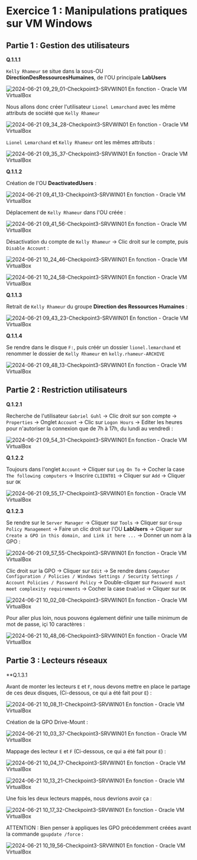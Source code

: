 # Exercice 1 : Manipulations pratiques sur VM Windows

## Partie 1 : Gestion des utilisateurs

**Q.1.1.1**

`Kelly Rhameur` se situe dans la sous-OU **DirectionDesRessourcesHumaines**, de l'OU principale **LabUsers**

![2024-06-21 09_29_01-Checkpoint3-SRVWIN01  En fonction  - Oracle VM VirtualBox](https://github.com/ThoXinou/Checkpoint_3/assets/159007018/9e560562-6cca-45b5-986c-e1000a291fbe)

Nous allons donc créer l'utilisateur `Lionel Lemarchand` avec les même attributs de société que `Kelly Rhameur`

![2024-06-21 09_34_28-Checkpoint3-SRVWIN01  En fonction  - Oracle VM VirtualBox](https://github.com/ThoXinou/Checkpoint_3/assets/159007018/6445b76d-085b-42d6-ab46-c7c26d2304b2)

`Lionel Lemarchand` et `Kelly Rhameur` ont les mêmes attributs : 

![2024-06-21 09_35_37-Checkpoint3-SRVWIN01  En fonction  - Oracle VM VirtualBox](https://github.com/ThoXinou/Checkpoint_3/assets/159007018/5364e8b4-500f-41d3-b9be-16ff2434cc3d)


**Q.1.1.2**

Création de l'OU **DeactivatedUsers** : 

![2024-06-21 09_41_13-Checkpoint3-SRVWIN01  En fonction  - Oracle VM VirtualBox](https://github.com/ThoXinou/Checkpoint_3/assets/159007018/1fb89763-333b-4228-9aa5-26c14baa6807)

Déplacement de `Kelly Rhameur` dans l'OU créée : 

![2024-06-21 09_41_56-Checkpoint3-SRVWIN01  En fonction  - Oracle VM VirtualBox](https://github.com/ThoXinou/Checkpoint_3/assets/159007018/1d768d30-646b-4f31-a17c-ada25ee86f75)

Désactivation du compte de `Kelly Rhameur` -> Clic droit sur le compte, puis `Disable Account` : 

![2024-06-21 10_24_46-Checkpoint3-SRVWIN01  En fonction  - Oracle VM VirtualBox](https://github.com/ThoXinou/Checkpoint_3/assets/159007018/4c92e638-3894-4d00-8721-73b85421000a)

![2024-06-21 10_24_58-Checkpoint3-SRVWIN01  En fonction  - Oracle VM VirtualBox](https://github.com/ThoXinou/Checkpoint_3/assets/159007018/79937329-022f-4b0b-a6d9-a6c095b3dc3c)



**Q.1.1.3**

Retrait de `Kelly Rhameur` du groupe **Direction des Ressources Humaines** : 

![2024-06-21 09_43_23-Checkpoint3-SRVWIN01  En fonction  - Oracle VM VirtualBox](https://github.com/ThoXinou/Checkpoint_3/assets/159007018/4ec37072-784b-4635-8082-6acceea5042d)

**Q.1.1.4**

Se rendre dans le disque `F:`, puis créér un dossier `lionel.lemarchand` et renommer le dossier de `Kelly Rhameur` en `kelly.rhameur-ARCHIVE`

![2024-06-21 09_48_13-Checkpoint3-SRVWIN01  En fonction  - Oracle VM VirtualBox](https://github.com/ThoXinou/Checkpoint_3/assets/159007018/efc75f2e-a751-4e3e-af21-c65e8ad2e5f3)


## Partie 2 : Restriction utilisateurs

**Q.1.2.1**

Recherche de l'utilisateur `Gabriel Guhl` -> Clic droit sur son compte -> `Properties` -> Onglet `Account` -> Clic sur `Logon Hours` -> Editer les heures pour n'autoriser la connexion que de 7h à 17h, du lundi au vendredi : 

![2024-06-21 09_54_31-Checkpoint3-SRVWIN01  En fonction  - Oracle VM VirtualBox](https://github.com/ThoXinou/Checkpoint_3/assets/159007018/6a7c3f20-bac1-4018-a2dd-588c45b6f678)


**Q.1.2.2**

Toujours dans l'onglet `Account` -> Cliquer sur `Log On To` -> Cocher la case `The following computers` -> Inscrire `CLIENT01` -> Cliquer sur `Add` -> Cliquer sur `OK`

![2024-06-21 09_55_17-Checkpoint3-SRVWIN01  En fonction  - Oracle VM VirtualBox](https://github.com/ThoXinou/Checkpoint_3/assets/159007018/8d2714df-a341-4728-ac6a-36a2ba2bab6f)


**Q.1.2.3**

Se rendre sur le `Server Manager` -> Cliquer sur `Tools` -> Cliquer sur `Group Policy Management` -> Faire un clic droit sur l'OU **LabUsers** -> Cliquer sur `Create a GPO in this domain, and Link it here ...` -> Donner un nom à la GPO : 

![2024-06-21 09_57_55-Checkpoint3-SRVWIN01  En fonction  - Oracle VM VirtualBox](https://github.com/ThoXinou/Checkpoint_3/assets/159007018/15c042be-538a-4c21-88ce-3469a75d7ff1)

Clic droit sur la GPO -> Cliquer sur `Edit` -> Se rendre dans `Computer Configuration / Policies / Windows Settings / Security Settings / Account Policies / Password Policy` -> Double-cliquer sur `Password must meet complexity requirements` -> Cocher la case `Enabled` -> Cliquer sur `OK`

![2024-06-21 10_02_08-Checkpoint3-SRVWIN01  En fonction  - Oracle VM VirtualBox](https://github.com/ThoXinou/Checkpoint_3/assets/159007018/0ce15524-0e16-4a3f-8a5c-2c6ee6f4ec00)

Pour aller plus loin, nous pouvons également définir une taille minimum de mot de passe, içi 10 caractères : 

![2024-06-21 10_48_06-Checkpoint3-SRVWIN01  En fonction  - Oracle VM VirtualBox](https://github.com/ThoXinou/Checkpoint_3/assets/159007018/b380b593-cc4f-43c4-a901-834af044e2f1)


## Partie 3 : Lecteurs réseaux

**Q.1.3.1

Avant de monter les lecteurs `E` et `F`, nous devons mettre en place le partage de ces deux disques, (Ci-dessous, ce qui a été fait pour `E`) : 

![2024-06-21 10_08_11-Checkpoint3-SRVWIN01  En fonction  - Oracle VM VirtualBox](https://github.com/ThoXinou/Checkpoint_3/assets/159007018/f48c888a-0e80-4aaf-a3a1-288cb11c264b)

Création de la GPO Drive-Mount : 

![2024-06-21 10_03_37-Checkpoint3-SRVWIN01  En fonction  - Oracle VM VirtualBox](https://github.com/ThoXinou/Checkpoint_3/assets/159007018/6043aee2-de5c-4e34-b31b-0e00d69a9538)

Mappage des lecteur `E` et `F` (Ci-dessous, ce qui a été fait pour `E`) :

![2024-06-21 10_04_17-Checkpoint3-SRVWIN01  En fonction  - Oracle VM VirtualBox](https://github.com/ThoXinou/Checkpoint_3/assets/159007018/32b59c06-5af4-4898-9c19-bd93df3d3c22)

![2024-06-21 10_13_21-Checkpoint3-SRVWIN01  En fonction  - Oracle VM VirtualBox](https://github.com/ThoXinou/Checkpoint_3/assets/159007018/f51ca9b7-4b7c-46d7-a77a-2f9b36a2ddb3)

Une fois les deux lecteurs mappés, nous devrions avoir ça : 

![2024-06-21 10_17_32-Checkpoint3-SRVWIN01  En fonction  - Oracle VM VirtualBox](https://github.com/ThoXinou/Checkpoint_3/assets/159007018/5dcd17fc-9711-4232-a95a-be3acb6b1ba8)

ATTENTION : Bien penser à appliques les GPO précédemment créées avant la commande `gpupdate /force` : 

![2024-06-21 10_19_56-Checkpoint3-SRVWIN01  En fonction  - Oracle VM VirtualBox](https://github.com/ThoXinou/Checkpoint_3/assets/159007018/96d5d854-0504-45b5-ac5e-e5aceb718ced)












